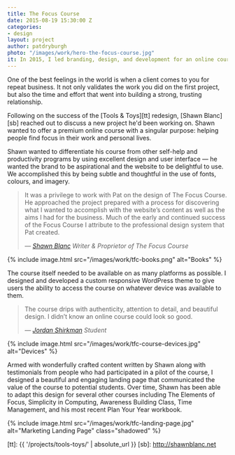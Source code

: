 ```yaml
---
title: The Focus Course
date: 2015-08-19 15:30:00 Z
categories:
- design
layout: project
author: patdryburgh
photo: "/images/work/hero-the-focus-course.jpg"
it: In 2015, I led branding, design, and development for an online course called
---
```



One of the best feelings in the world is when a client comes to you for repeat business. It not only validates the work you did on the first project, but also the time and effort that went into building a strong, trusting relationship.

Following on the success of the [Tools & Toys][tt] redesign, [Shawn Blanc][sb] reached out to discuss a new project he'd been working on. Shawn wanted to offer a premium online course with a singular purpose: helping people find focus in their work and personal lives.

Shawn wanted to differentiate his course from other self-help and productivity programs by using excellent design and user interface — he wanted the brand to be aspirational and the website to be delightful to use. We accomplished this by being subtle and thoughtful in the use of fonts, colours, and imagery.

<div class="pull-out">
  <blockquote>
    <p>
      It was a privilege to work with Pat on the design of The Focus Course. He approached the project prepared with a process for discovering what I wanted to accomplish with the website’s content as well as the aims I had for the business. Much of the early and continued success of the Focus Course I attribute to the professional design system that Pat created.
    </p>
    <cite>
      &mdash; <a href="http://shawnblanc.net">Shawn Blanc</a>
      <span class="title small">Writer &amp; Proprietor of The Focus Course</span>
    </cite>
  </blockquote>
</div>

{% include image.html src="/images/work/tfc-books.png" alt="Books" %}

The course itself needed to be available on as many platforms as possible. I designed and developed a custom responsive WordPress theme to give users the ability to access the course on whatever device was available to them.

<div class="pull-out">
  <blockquote>
    <p>
      The course drips with authenticity, attention to detail, and beautiful design. I didn’t know an online course could look so good.
    </p>
    <cite>
      &mdash; <a href="https://jshirk.com/blog/the-focus-course/">Jordan Shirkman</a>
      <span class="title small">Student</span>
    </cite>
  </blockquote>
</div>

{% include image.html src="/images/work/tfc-course-devices.jpg" alt="Devices" %}

Armed with wonderfully crafted content written by Shawn along with testimonials from people who had participated in a pilot of the course, I designed a beautiful and engaging landing page that communicated the value of the course to potential students. Over time, Shawn has been able to adapt this design for several other courses including The Elements of Focus, Simplicity in Computing, Awareness Building Class, Time Management, and his most recent Plan Your Year workbook.

{% include image.html src="/images/work/tfc-landing-page.jpg" alt="Marketing Landing Page" class="shadowed" %}

[tt]: {{ '/projects/tools-toys/' | absolute_url }}
[sb]: http://shawnblanc.net